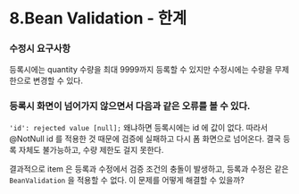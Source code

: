 # 8.Bean Validation - 한계

### 수정시 요구사항  
등록시에는 quantity 수량을 최대 9999까지 등록할 수 있지만 수정시에는 수량을 무제한으로 변경할 수 있다.


### 등록시 화면이 넘어가지 않으면서 다음과 같은 오류를 볼 수 있다.
`'id': rejected value [null];`
왜냐하면 등록시에는 id 에 값이 없다. 따라서 @NotNull id 를 적용한 것 때문에 검증에 실패하고 다시 폼 화면으로 넘어온다. 결국 등록 자체도 불가능하고, 수량 제한도 걸지 못한다.

결과적으로 item 은 등록과 수정에서 검증 조건의 충돌이 발생하고, 등록과 수정은 같은 `BeanValidation` 을 적용할 수 없다. 이 문제를 어떻게 해결할 수 있을까?